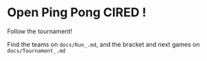 # Open Ping Pong CIRED ! 

Follow the tournament!

Find the teams on `docs/Run_.md`, and the bracket and next games on `docs/Tournament_.md`

